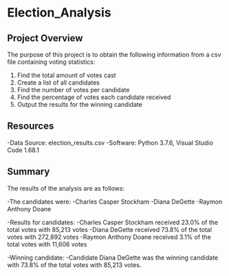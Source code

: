# Election_Analysis

## Project Overview
The purpose of this project is to obtain the following information from a csv file containing voting statistics:
1) Find the total amount of votes cast
2) Create a list of all candidates
3) Find the number of votes per candidate
4) Find the percentage of votes each candidate received
5) Output the results for the winning candidate 

## Resources
-Data Source: election_results.csv
-Software: Python 3.7.6, Visual Studio Code 1.68.1

## Summary
The  results of the analysis are as follows:

-The candidates were:
  -Charles Casper Stockham
  -Diana DeGette
  -Raymon Anthony Doane
  
-Results for candidates:
  -Charles Casper Stockham received 23.0% of the total votes with 85,213 votes
  -Diana DeGette received 73.8% of the total votes with 272,892 votes
  -Raymon Anthony Doane received 3.1% of the total votes with 11,606 votes
  
-Winning candidate:
  -Candidate Diana DeGette was the winning candidate with 73.8% of the total votes with 85,213 votes. 
